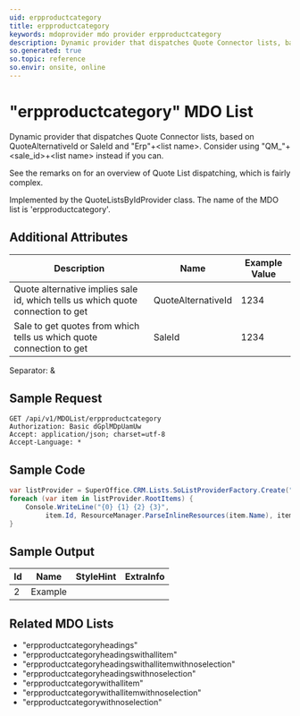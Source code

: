 ```yaml
---
uid: erpproductcategory
title: erpproductcategory
keywords: mdoprovider mdo provider erpproductcategory
description: Dynamic provider that dispatches Quote Connector lists, based on QuoteAlternativeId or SaleId and "Erp"+&lt;list name&gt;. Consider using "QM_"+&lt;sale_id&gt;+&lt;list name&gt; instead if you can.
so.generated: true
so.topic: reference
so.envir: onsite, online
---
```


# "erpproductcategory" MDO List
Dynamic provider that dispatches Quote Connector lists, based on QuoteAlternativeId or SaleId and "Erp"+&lt;list name&gt;.
Consider using "QM_"+&lt;sale_id&gt;+&lt;list name&gt; instead if you can.

See the remarks on <see cref="T:SuperOffice.CRM.Lists.QuoteListsByNameProvider" /> for an overview of Quote List dispatching, which is fairly complex.

Implemented by the <see cref="T:SuperOffice.CRM.Lists.QuoteListsByIdProvider">QuoteListsByIdProvider</see> class.
The name of the MDO list is 'erpproductcategory'.

## Additional Attributes

| Description | Name | Example Value |
|-----|-----|------|
|Quote alternative implies sale id, which tells us which quote connection to get| QuoteAlternativeId|1234|
|Sale to get quotes from which tells us which quote connection to get| SaleId|1234|

Separator: &





## Sample Request

```http!
GET /api/v1/MDOList/erpproductcategory
Authorization: Basic dGplMDpUamUw
Accept: application/json; charset=utf-8
Accept-Language: *

```

## Sample Code
```cs
var listProvider = SuperOffice.CRM.Lists.SoListProviderFactory.Create("erpproductcategory", forceFlatList: true);
foreach (var item in listProvider.RootItems) {
    Console.WriteLine("{0} {1} {2} {3}", 
         item.Id, ResourceManager.ParseInlineResources(item.Name), item.StyleHint, item.ExtraInfo);
}
```

## Sample Output

|Id   | Name  |StyleHint|ExtraInfo |
| --- | ----- | ------- | -------- |
| 2 | Example | | |


## Related MDO Lists

* "erpproductcategoryheadings"
* "erpproductcategoryheadingswithallitem"
* "erpproductcategoryheadingswithallitemwithnoselection"
* "erpproductcategoryheadingswithnoselection"
* "erpproductcategorywithallitem"
* "erpproductcategorywithallitemwithnoselection"
* "erpproductcategorywithnoselection"
